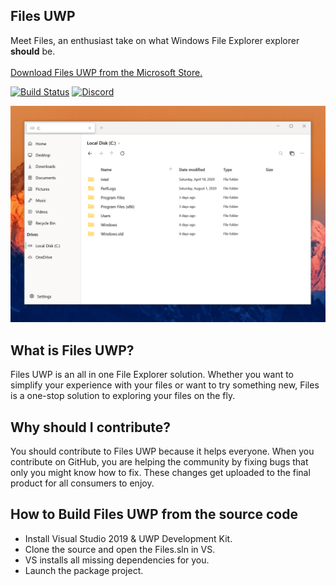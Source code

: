 ## Files UWP
Meet Files, an enthusiast take on what Windows File Explorer explorer <b>should</b> be.
<br/><br/>
<a href="https://www.microsoft.com/store/apps/9NGHP3DX8HDX">Download Files UWP from the Microsoft Store.</a>

[![Build Status](https://dev.azure.com/lukeblevins150823/Files%20UWP/_apis/build/status/Build%20Pipeline?branchName=master)](https://dev.azure.com/lukeblevins150823/Files%20UWP/_build/latest?definitionId=4&branchName=master)
[![Discord](https://discordapp.com/api/guilds/725513575971684472/widget.png)](https://discord.gg/mr5hVu8)

<img src="Files/Assets/FilesHome.png" width="600px">

## What is Files UWP?
Files UWP is an all in one File Explorer solution. Whether you want to simplify your experience with your files or want to try something new, Files is a one-stop solution to exploring your files on the fly.

## Why should I contribute?
You should contribute to Files UWP because it helps everyone. When you contribute on GitHub, you are helping the community by fixing bugs that only you might know how to fix. These changes get uploaded to the final product for all consumers to enjoy.

## How to Build Files UWP from the source code
- Install Visual Studio 2019 & UWP Development Kit.
- Clone the source and open the Files.sln in VS.
- VS installs all missing dependencies for you.
- Launch the package project.


